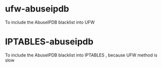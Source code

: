 # ufw-abuseipdb
To include the AbuseIPDB blacklist into UFW
# IPTABLES-abuseipdb
To include the AbuseIPDB blacklist into IPTABLES , because UFW method is slow
